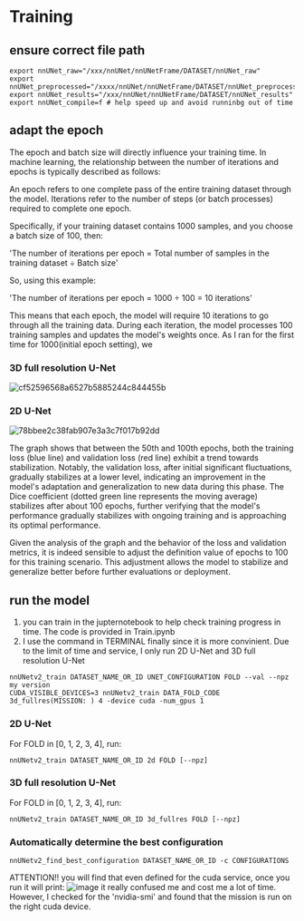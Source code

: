 # Training

## ensure correct file path
```
export nnUNet_raw="/xxx/nnUNet/nnUNetFrame/DATASET/nnUNet_raw"
export nnUNet_preprocessed="/xxxx/nnUNet/nnUNetFrame/DATASET/nnUNet_preprocessed"
export nnUNet_results="/xxx/nnUNet/nnUNetFrame/DATASET/nnUNet_results"
export nnUNet_compile=f # help speed up and avoid runninbg out of time
```

## adapt the epoch
The epoch and batch size will directly influence your training time. 
In machine learning, the relationship between the number of iterations and epochs is typically described as follows:

An epoch refers to one complete pass of the entire training dataset through the model. Iterations refer to the number of steps (or batch processes) required to complete one epoch.

Specifically, if your training dataset contains 1000 samples, and you choose a batch size of 100, then:

'The number of iterations per epoch = Total number of samples in the training dataset ÷ Batch size'

So, using this example:

'The number of iterations per epoch = 1000 ÷ 100 = 10 iterations'

This means that each epoch, the model will require 10 iterations to go through all the training data. During each iteration, the model processes 100 training samples and updates the model's weights once. As I ran for the first time for 1000(initial epoch setting), we 
### 3D full resolution U-Net
![cf52596568a6527b5885244c844455b](https://github.com/user-attachments/assets/930ee74f-191c-4f5d-89d8-77fcebd89bf3)
### 2D U-Net
![78bbee2c38fab907e3a3c7f017b92dd](https://github.com/user-attachments/assets/37481e54-63b4-4608-959e-59723ae6bebe)

The graph shows that between the 50th and 100th epochs, both the training loss (blue line) and validation loss (red line) exhibit a trend towards stabilization. Notably, the validation loss, after initial significant fluctuations, gradually stabilizes at a lower level, indicating an improvement in the model's adaptation and generalization to new data during this phase. The Dice coefficient (dotted green line represents the moving average) stabilizes after about 100 epochs, further verifying that the model's performance gradually stabilizes with ongoing training and is approaching its optimal performance.

Given the analysis of the graph and the behavior of the loss and validation metrics, it is indeed sensible to adjust the definition value of epochs to 100 for this training scenario. This adjustment allows the model to stabilize and generalize better before further evaluations or deployment.

## run the model
1. you can train in the jupternotebook to help check training progress in time. The code is provided in Train.ipynb
2. I use the command in TERMINAL finally since it is more convinient. Due to the limit of time and service, I only run 2D U-Net and 3D full resolution U-Net
```
nnUNetv2_train DATASET_NAME_OR_ID UNET_CONFIGURATION FOLD --val --npz
my version
CUDA_VISIBLE_DEVICES=3 nnUNetv2_train DATA_FOLD_CODE 3d_fullres(MISSION: ) 4 -device cuda -num_gpus 1
```

### 2D U-Net
For FOLD in [0, 1, 2, 3, 4], run:
```
nnUNetv2_train DATASET_NAME_OR_ID 2d FOLD [--npz]
```
### 3D full resolution U-Net
For FOLD in [0, 1, 2, 3, 4], run:
```
nnUNetv2_train DATASET_NAME_OR_ID 3d_fullres FOLD [--npz]
```

### Automatically determine the best configuration
```
nnUNetv2_find_best_configuration DATASET_NAME_OR_ID -c CONFIGURATIONS 
```


ATTENTION!!
you will find that even defined for the cuda service, once you run it will print:
![image](https://github.com/user-attachments/assets/cce18561-198e-40d0-9417-7ec35a83bbf8)
it really confused me and cost me a lot of time. However, I checked for the 'nvidia-smi' and found that the mission is run on the right cuda device. 

